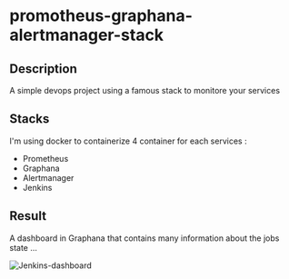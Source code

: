 # promotheus-graphana-alertmanager-stack

## Description
A simple devops project using a famous stack to monitore your services

## Stacks

I'm using docker to containerize 4 container for each services :

* Prometheus
* Graphana 
* Alertmanager
* Jenkins 

## Result
A dashboard in Graphana that contains many information about the jobs state ...


![Jenkins-dashboard](https://user-images.githubusercontent.com/72750475/206901933-114c66f8-a01c-4590-83c6-d12eac407eb1.PNG)
